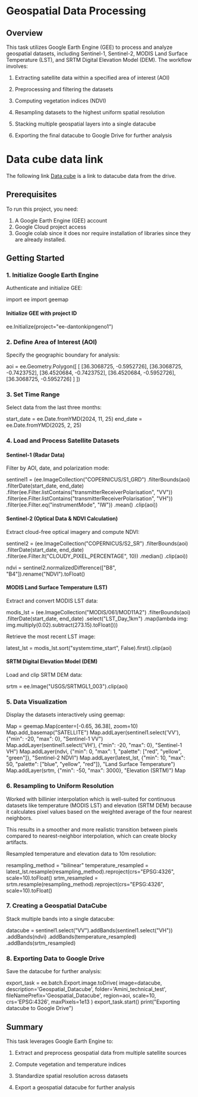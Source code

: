 # Geospatial Data Processing

## Overview

This task utilizes Google Earth Engine (GEE) to process and analyze geospatial datasets, including Sentinel-1, Sentinel-2, MODIS Land Surface Temperature (LST), and SRTM Digital Elevation Model (DEM). The workflow involves:

1. Extracting satellite data within a specified area of interest (AOI)

2. Preprocessing and filtering the datasets

3. Computing vegetation indices (NDVI)

4. Resampling datasets to the highest uniform spatial resolution

5. Stacking multiple geospatial layers into a single datacube

6. Exporting the final datacube to Google Drive for further analysis

# Data cube data link
The following link [Data cube](https://drive.google.com/file/d/1YG2NDaMcD8ydjWrWnlCiFvRvqxyjKyPG/view?usp=drive_link) is a link to datacube data from the drive.

## Prerequisites

To run this project, you need:

1. A Google Earth Engine (GEE) account
2. Google Cloud project access
3. Google colab since it does nor require installation of libraries since they are already installed.


## Getting Started

### 1. Initialize Google Earth Engine

Authenticate and initialize GEE:

import ee
import geemap

#### Initialize GEE with project ID
ee.Initialize(project="ee-dantonkipngeno1")

### 2. Define Area of Interest (AOI)

Specify the geographic boundary for analysis:

aoi = ee.Geometry.Polygon([
    [
        [36.3068725, -0.5952726],
        [36.3068725, -0.7423752],
        [36.4520684, -0.7423752],
        [36.4520684, -0.5952726],
        [36.3068725, -0.5952726]
    ]
])

### 3. Set Time Range

Select data from the last three months:

start_date = ee.Date.fromYMD(2024, 11, 25)
end_date = ee.Date.fromYMD(2025, 2, 25)

### 4. Load and Process Satellite Datasets

#### Sentinel-1 (Radar Data)

Filter by AOI, date, and polarization mode:

sentinel1 = (ee.ImageCollection("COPERNICUS/S1_GRD")
    .filterBounds(aoi)
    .filterDate(start_date, end_date)
    .filter(ee.Filter.listContains("transmitterReceiverPolarisation", "VV"))
    .filter(ee.Filter.listContains("transmitterReceiverPolarisation", "VH"))
    .filter(ee.Filter.eq("instrumentMode", "IW"))
    .mean()
    .clip(aoi))

#### Sentinel-2 (Optical Data & NDVI Calculation)

Extract cloud-free optical imagery and compute NDVI:

sentinel2 = (ee.ImageCollection("COPERNICUS/S2_SR")
    .filterBounds(aoi)
    .filterDate(start_date, end_date)
    .filter(ee.Filter.lt("CLOUDY_PIXEL_PERCENTAGE", 10))
    .median()
    .clip(aoi))

ndvi = sentinel2.normalizedDifference(["B8", "B4"]).rename("NDVI").toFloat()

#### MODIS Land Surface Temperature (LST)

Extract and convert MODIS LST data:

modis_lst = (ee.ImageCollection("MODIS/061/MOD11A2")
    .filterBounds(aoi)
    .filterDate(start_date, end_date)
    .select("LST_Day_1km")
    .map(lambda img: img.multiply(0.02).subtract(273.15).toFloat()))

Retrieve the most recent LST image:

latest_lst = modis_lst.sort("system:time_start", False).first().clip(aoi)

#### SRTM Digital Elevation Model (DEM)

Load and clip SRTM DEM data:

srtm = ee.Image("USGS/SRTMGL1_003").clip(aoi)

### 5. Data Visualization

Display the datasets interactively using geemap:

Map = geemap.Map(center=[-0.65, 36.38], zoom=10)
Map.add_basemap("SATELLITE")
Map.addLayer(sentinel1.select('VV'), {"min": -20, "max": 0}, "Sentinel-1 VV")
Map.addLayer(sentinel1.select('VH'), {"min": -20, "max": 0}, "Sentinel-1 VH")
Map.addLayer(ndvi, {"min": 0, "max": 1, "palette": ["red", "yellow", "green"]}, "Sentinel-2 NDVI")
Map.addLayer(latest_lst, {"min": 10, "max": 50, "palette": ["blue", "yellow", "red"]}, "Land Surface Temperature")
Map.addLayer(srtm, {"min": -50, "max": 3000}, "Elevation (SRTM)")
Map

### 6. Resampling to Uniform Resolution
Worked with billinier interpolation which is well-suited for continuous datasets like temperature (MODIS LST) and elevation (SRTM DEM) because it calculates pixel values based on the weighted average of the four nearest neighbors.

This results in a smoother and more realistic transition between pixels compared to nearest-neighbor interpolation, which can create blocky artifacts.

Resampled temperature and elevation data to 10m resolution:

resampling_method = "bilinear"
temperature_resampled = latest_lst.resample(resampling_method).reproject(crs="EPSG:4326", scale=10).toFloat()
srtm_resampled = srtm.resample(resampling_method).reproject(crs="EPSG:4326", scale=10).toFloat()

### 7. Creating a Geospatial DataCube

Stack multiple bands into a single datacube:

datacube = sentinel1.select("VV").addBands(sentinel1.select("VH"))
    .addBands(ndvi)
    .addBands(temperature_resampled)
    .addBands(srtm_resampled)

### 8. Exporting Data to Google Drive

Save the datacube for further analysis:

export_task = ee.batch.Export.image.toDrive(
    image=datacube,
    description='Geospatial_Datacube',
    folder='Amini_technical_test',
    fileNamePrefix='Geospatial_Datacube',
    region=aoi,
    scale=10,
    crs='EPSG:4326',
    maxPixels=1e13
)
export_task.start()
print("Exporting datacube to Google Drive")

## Summary

This task leverages Google Earth Engine to:

1. Extract and preprocess geospatial data from multiple satellite sources

2. Compute vegetation and temperature indices

3. Standardize spatial resolution across datasets

4. Export a geospatial datacube for further analysis